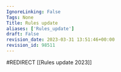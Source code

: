 ```yaml
---
IgnoreLinking: False
Tags: None
Title: Rules update
aliases: ['Rules_update']
draft: False
revision_date: 2023-03-31 13:51:46+00:00
revision_id: 98511
---
```


#REDIRECT [[Rules update 2023]]